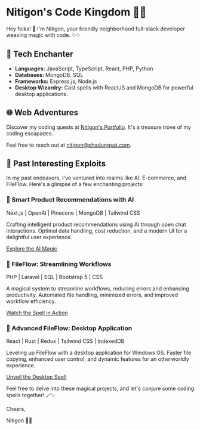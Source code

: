 # Nitigon's Code Kingdom 👾✨

Hey folks! 👋 I'm Nitigon, your friendly neighborhood full-stack developer weaving magic with code. ✨✨

## 🔧 Tech Enchanter

- **Languages:** JavaScript, TypeScript, React, PHP, Python
- **Databases:** MongoDB, SQL
- **Frameworks:** Express.js, Node.js
- **Desktop Wizardry:** Cast spells with ReactJS and MongoDB for powerful desktop applications.

## 🌐 Web Adventures

Discover my coding quests at [Nitigon's Portfolio](https://nitigon.phadungsat.com/projects). It's a treasure trove of my coding escapades.

Feel free to reach out at [nitigon@phadungsat.com](mailto:nitigon@phadungsat.com).

## 🚀 Past Interesting Exploits

In my past endeavors, I've ventured into realms like AI, E-commerce, and FileFlow. Here's a glimpse of a few enchanting projects:

### 🧠 Smart Product Recommendations with AI

Next.js | OpenAI | Pinecone | MongoDB | Tailwind CSS

Crafting intelligent product recommendations using AI through open chat interactions. Optimal data handling, cost reduction, and a modern UI for a delightful user experience.

[Explore the AI Magic](https://new-next-psi.vercel.app)

### 📁 FileFlow: Streamlining Workflows

PHP | Laravel | SQL | Bootstrap 5 | CSS

A magical system to streamline workflows, reducing errors and enhancing productivity. Automated file handling, minimized errors, and improved workflow efficiency.

[Watch the Spell in Action](https://youtu.be/QOpiMjU55YU)

### 🚀 Advanced FileFlow: Desktop Application

React | Rust | Redux | Tailwind CSS | IndexedDB

Leveling up FileFlow with a desktop application for Windows OS. Faster file copying, enhanced user control, and dynamic features for an otherworldly experience.

[Unveil the Desktop Spell](https://youtu.be/cBIes1o9UlY)



Feel free to delve into these magical projects, and let's conjure some coding spells together! 🪄✨

Cheers,

Nitigon 🚀✨
